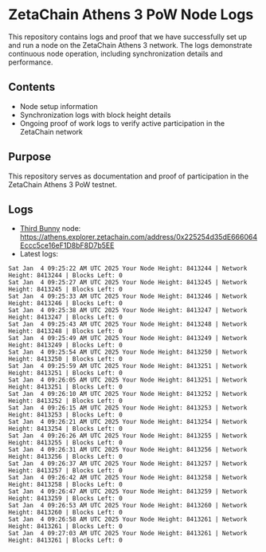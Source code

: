 # ZetaChain Athens 3 PoW Node Logs
This repository contains logs and proof that we have successfully set up and run a node on the ZetaChain Athens 3 network. The logs demonstrate continuous node operation, including synchronization details and performance.

## Contents
- Node setup information
- Synchronization logs with block height details
- Ongoing proof of work logs to verify active participation in the ZetaChain network

## Purpose
This repository serves as documentation and proof of participation in the ZetaChain Athens 3 PoW testnet.

## Logs

- [Third Bunny](https://thirdbunny.xyz/) node: https://athens.explorer.zetachain.com/address/0x225254d35dE666064Eccc5ce16eF1D8bF8D7b5EE
- Latest logs:
```
Sat Jan  4 09:25:22 AM UTC 2025 Your Node Height: 8413244 | Network Height: 8413244 | Blocks Left: 0
Sat Jan  4 09:25:27 AM UTC 2025 Your Node Height: 8413245 | Network Height: 8413245 | Blocks Left: 0
Sat Jan  4 09:25:33 AM UTC 2025 Your Node Height: 8413246 | Network Height: 8413246 | Blocks Left: 0
Sat Jan  4 09:25:38 AM UTC 2025 Your Node Height: 8413247 | Network Height: 8413247 | Blocks Left: 0
Sat Jan  4 09:25:43 AM UTC 2025 Your Node Height: 8413248 | Network Height: 8413248 | Blocks Left: 0
Sat Jan  4 09:25:49 AM UTC 2025 Your Node Height: 8413249 | Network Height: 8413249 | Blocks Left: 0
Sat Jan  4 09:25:54 AM UTC 2025 Your Node Height: 8413250 | Network Height: 8413250 | Blocks Left: 0
Sat Jan  4 09:25:59 AM UTC 2025 Your Node Height: 8413251 | Network Height: 8413251 | Blocks Left: 0
Sat Jan  4 09:26:05 AM UTC 2025 Your Node Height: 8413251 | Network Height: 8413251 | Blocks Left: 0
Sat Jan  4 09:26:10 AM UTC 2025 Your Node Height: 8413252 | Network Height: 8413252 | Blocks Left: 0
Sat Jan  4 09:26:15 AM UTC 2025 Your Node Height: 8413253 | Network Height: 8413253 | Blocks Left: 0
Sat Jan  4 09:26:21 AM UTC 2025 Your Node Height: 8413254 | Network Height: 8413254 | Blocks Left: 0
Sat Jan  4 09:26:26 AM UTC 2025 Your Node Height: 8413255 | Network Height: 8413255 | Blocks Left: 0
Sat Jan  4 09:26:31 AM UTC 2025 Your Node Height: 8413256 | Network Height: 8413256 | Blocks Left: 0
Sat Jan  4 09:26:37 AM UTC 2025 Your Node Height: 8413257 | Network Height: 8413257 | Blocks Left: 0
Sat Jan  4 09:26:42 AM UTC 2025 Your Node Height: 8413258 | Network Height: 8413258 | Blocks Left: 0
Sat Jan  4 09:26:47 AM UTC 2025 Your Node Height: 8413259 | Network Height: 8413259 | Blocks Left: 0
Sat Jan  4 09:26:53 AM UTC 2025 Your Node Height: 8413260 | Network Height: 8413260 | Blocks Left: 0
Sat Jan  4 09:26:58 AM UTC 2025 Your Node Height: 8413261 | Network Height: 8413261 | Blocks Left: 0
Sat Jan  4 09:27:03 AM UTC 2025 Your Node Height: 8413261 | Network Height: 8413261 | Blocks Left: 0
```
